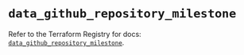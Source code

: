 # `data_github_repository_milestone`

Refer to the Terraform Registry for docs: [`data_github_repository_milestone`](https://registry.terraform.io/providers/integrations/github/6.2.3/docs/data-sources/repository_milestone).
